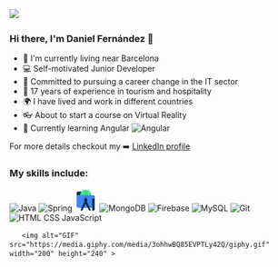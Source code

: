 ![](https://github.com/dfzfz7/dfzfz7/blob/main/assets/DoSomethingGreatSmall.jpg)


### Hi there, I'm Daniel Fernández 👋  

- 🏡 I'm currently living near Barcelona
- 💻 Self-motivated Junior Developer
- 🎯 Committed to pursuing a career change in the IT sector 
- 💼 17 years of experience in tourism and hospitality
- 🌍 I have lived and work in different countries
- 👓 About to start a course on Virtual Reality 
- 🌱 Currently learning Angular <img title="Angular" alt="Angular" src="https://github.com/dfzfz7/dfzfz7/blob/main/assets/angular.png" width="16" height="16" />

For more details checkout my ➡️ [LinkedIn profile](https://www.linkedin.com/in/fernandezdaniel85/) 


### My skills include:

<p>
  <img title="Java" alt="Java" src="https://github.com/dfzfz7/dfzfz7/blob/main/assets/java.png" width="30" height="40" />
  <img title="Spring" alt="Spring" src="https://github.com/dfzfz7/dfzfz7/blob/main/assets/spring.png" width="40" height="40" />
  <img title="Android Studio" alt="Android Studio" src="https://github.com/dfzfz7/dfzfz7/blob/main/assets/android_studio.png" width="40" height="40" />
  <img title="MongoDB" alt="MongoDB" src="https://github.com/dfzfz7/dfzfz7/blob/main/assets/mongodb.png" width="40" height="40" />
  <img title="Firebase" alt="Firebase" src="https://github.com/dfzfz7/dfzfz7/blob/main/assets/firebase.png" width="30" height="40" />
  <img title="MySQL" alt="MySQL" src="https://github.com/dfzfz7/dfzfz7/blob/main/assets/mysql.png" width="40" height="40" />
  <img title="Git" alt="Git" src="https://github.com/dfzfz7/dfzfz7/blob/main/assets/git.png" width="40" height="40" />
  <img title="HTML CSS JavaScript" alt="HTML CSS JavaScript" src="https://github.com/dfzfz7/dfzfz7/blob/main/assets/html+css+js.png" width="100" height="40" />
</p>



       <img alt="GIF" src="https://media.giphy.com/media/3ohhwBQ85EVPTLy42Q/giphy.gif" width="200" height="240" >
